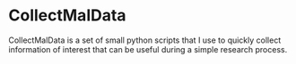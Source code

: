 # CollectMalData
CollectMalData is a set of small python scripts that I use to quickly collect information of interest that can be useful during a simple research process.
